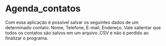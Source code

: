 # Agenda_contatos
Com essa aplicação é possível salvar os seguintes dados de um determinado contato: Nome, Telefone, E-mail, Endereço. Vale salientar que todos os contatos são salvos em um arquivo .CSV  e não é perdido ao finalizar o programa.
